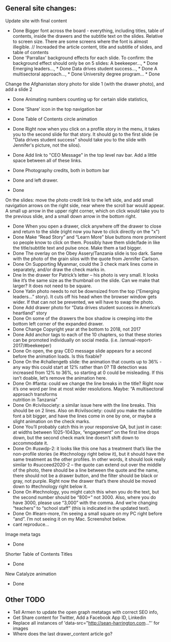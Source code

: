 ## General site changes:

Update site with final content

* Done
  Bigger font across the board - everything, including titles, table of contents, inside the drawers and the subtitle text on the slides. Relative to screen size. There are some screens where the font is almost illegible. // Increaded the article content, title and subtitle of slides, and table of contents
* Done
  'Parrallax' background effects for each slide. To confirm: the background effect should only be on 5 slides:
  A beekeeper..., \* Done
  Emerging leaders..., \* Done
  Data drives student success..., \* Done
  A multisectoral approach..., \* Done
  University degree program... \* Done

Change the Afghanistan story photo for slide 1 (with the drawer photo), and add a slide 2

* Done
  Animating numbers counting up for certain slide statistics,
* Done
  'Share' icon in the top navigation bar
* Done
  Table of Contents circle animation
* Done
  Right now when you click on a profile story in the menu, it takes you to the second slide for that story. It should go to the first slide (ie "Data drives student success" should take you to the slide with Jennifer's picture, not the silos).
* Done
  Add link to "CEO Message" in the top level nav bar. Add a little space between all of these links.
* Done
  Photography credits, both in bottom bar
* Done
  and left drawer.

* Done

On the slides: move the photo credit link to the left side, and add small navigation arrows on the right side, near where the scroll bar would appear. A small up arrow in the upper right corner, which on click would take you to the previous slide, and a small down arrow in the bottom right.

* Done
  When you open a drawer, click anywhere off the drawer to close and return to the slide (right now you have to click directly on the "x")
* Done
  Make “Read Story” and “Learn More” blue buttons more prominent so people know to click on them. Possibly have them slide/fade in like the title/subtitle text and pulse once. Make them a tad bigger.
* Done
  The overlay on the Obey Assery/Tanzania slide is too dark. Same with the photo of the grain silos with the quote from Jennifer Carlson.
* Done
  On Supporting Myanmar, could the 3 check mark lines come in separately, and/or draw the check marks in.
* Dne
  In the drawer for Patrick’s letter – his photo is very small. It looks like it’s the same size as the thumbnail on the slide. Can we make that larger? It does not need to be square.
* Done
  Yatin photo needs to not be downsized from the top (“Emerging leaders…” story). It cuts off his head when the browser window gets wider. If that can not be prevented, we will have to swap the photo.
* Done
  Add drawer photo for “Data drives student success in America’s heartland” story
* Done
  On some of the drawers the box shadow is creeping into the bottom left corner of the expanded drawer.
* Done
  Change Copyright year at the bottom to 2018, not 2017
* Done
  Add anchor tags to each of the 10 chapters, so that these stories can be promoted individually on social media. (i.e. /annual-report-2017/#beekeeper)
* Done
  On open, the gray CEO message slide appears for a second before the animation loads. Is this fixable?
* Done
  On the #challengetb slide: the animation that counts up to 36% - any way this could start at 12% rather than 0? TB detection was increased from 12% to 36%, so starting at 0 could be misleading. If this isn’t doable, let’s remove the animation here.
* Done
  On #fanta: could we change the line breaks in the title? Right now it’s one word per line at most wider resolutions. Maybe: “A multisectoral <br> approach transforms <br> nutrition in Tanzania”
* Done
  On #civilsociety: a similar issue here with the line breaks. This should be on 2 lines.
  Also on #civilsociety: could you make the subtitle font a bit bigger, and have the lines come in one by one, or maybe a slight animation on the check marks.
* Done
  You’ll probably catch this in your responsive QA, but just in case: at widths between 1025-1043px, “engagement” on the first line drops down, but the second check mark line doesn’t shift down to accommodate it.
* Done
  On #uswdp-2: it looks like this one has a treatment that’s like the non-profile stories (ie #technology right below it), but it should have the same treatment as the other profiles. In other words, it should look really similar to #succeed2020-2 – the quote can extend out over the middle of the photo, there should be a line between the quote and the name, there should not be a drawer button, and the filter should be black or gray, not purple. Right now the drawer that’s there should be moved down to #technology right below it.
* Done
  On #technology, you might catch this when you do the text, but the second number should be “800+” not 3000. Also, where you do have 3000, please use “3,000” with the comma. And we’re changing “teachers” to “school staff” (this is indicated in the updated text).
* Done
  On #learn-more, I’m seeing a small square on my PC right before “and”. I’m not seeing it on my Mac. Screenshot below.
* cant reproduce...

Image meta tags

* Done

Shorter Table of Contents Titles

* Done

New Catalyze animation

* Done

## Other TODO

* Tell Armen to update the open graph metatags with correct SEO info,
* Get Share content for Twitter, Add a Facebook App ID, Linkedin
* Replace all instances of 'data-src="http://sean-harrington.com..."' for images
* Where does the last drawer_content article go?
